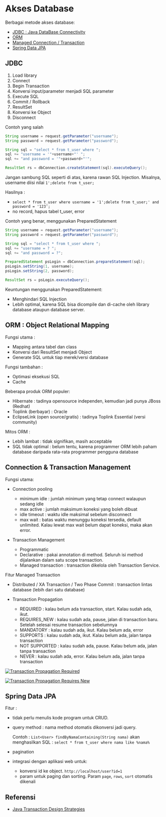 # Akses Database #

Berbagai metode akses database:

* [JDBC : Java DataBase Connectivity](#jdbc)
* [ORM](#orm-object-relational-mapping)
* [Managed Connection / Transaction](#connection-transaction-management)
* [Spring Data JPA](#spring-data-jpa)


## JDBC ##

1. Load library
2. Connect
3. Begin Transaction
4. Konversi input/parameter menjadi SQL parameter
5. Execute SQL
6. Commit / Rollback
7. ResultSet
8. Konversi ke Object
9. Disconnect

Contoh yang salah

```java
String username = request.getParameter("username");
String password = request.getParameter("password");

String sql = "select * from t_user where ";
sql += "username = '"+username+"' ";
sql += "and password = '"+password+"'";

ResultSet rs = dbConnection.createStatement(sql).executeQuery();
```

Jangan sambung SQL seperti di atas, karena rawan SQL Injection.
Misalnya, username diisi nilai `1';delete from t_user;`

Hasilnya :
* `select * from t_user where username = '1';delete from t_user;' and password = '123';`
* no record, hapus tabel t_user, error

Contoh yang benar, menggunakan PreparedStatement

```java
String username = request.getParameter("username");
String password = request.getParameter("password");

String sql = "select * from t_user where ";
sql += "username = ? ";
sql += "and password = ?";

PreparedStatement psLogin = dbConnection.prepareStatement(sql);
psLogin.setString(1, username);
psLogin.setString(2, password);

ResultSet rs = psLogin.executeQuery();
```

Keuntungan menggunakan PreparedStatement:

* Menghindari SQL Injection
* Lebih optimal, karena SQL bisa dicompile dan di-cache oleh library database ataupun database server.

## ORM : Object Relational Mapping ##

Fungsi utama :

* Mapping antara tabel dan class
* Konversi dari ResultSet menjadi Object
* Generate SQL untuk tiap merek/versi database

Fungsi tambahan :

* Optimasi eksekusi SQL
* Cache

Beberapa produk ORM populer:

* Hibernate : tadinya opensource independen, kemudian jadi punya JBoss (Redhat)
* Toplink (berbayar) : Oracle
* EclipseLink (open source/gratis) : tadinya Toplink Essential (versi community)

Mitos ORM :

* Lebih lambat : tidak signifikan, masih acceptable
* SQL tidak optimal : belum tentu, karena programmer ORM lebih paham database daripada rata-rata programmer pengguna database

## Connection & Transaction Management ##

Fungsi utama:

* Connection pooling

    * minimum idle : jumlah minimum yang tetap connect walaupun sedang idle
    * max active : jumlah maksimum koneksi yang boleh dibuat
    * idle timeout : waktu idle maksimal sebelum disconnect
    * max wait : batas waktu menunggu koneksi tersedia, default unlimited. Kalau lewat max wait belum dapat koneksi, maka akan error.

* Transaction Management

   * Programmatic
   * Declarative : pakai annotation di method. Seluruh isi method dijalankan dalam satu scope transaction.
   * Managed transaction : transaction dikelola oleh Transaction Service.

Fitur Managed Transaction

* Distributed / XA Transaction / Two Phase Commit : transaction lintas database (lebih dari satu database)
* Transaction Propagation

    * REQUIRED : kalau belum ada transaction, start. Kalau sudah ada, ikut.
    * REQUIRES_NEW : kalau sudah ada, pause, jalan di transaction baru. Setelah selesai resume transaction sebelumnya
    * MANDATORY : kalau sudah ada, ikut. Kalau belum ada, error
    * SUPPORTS : kalau sudah ada, ikut. Kalau belum ada, jalan tanpa transaction
    * NOT SUPPORTED : kalau sudah ada, pause. Kalau belum ada, jalan tanpa transaction
    * NEVER : kalau sudah ada, error. Kalau belum ada, jalan tanpa transaction


[![Transaction Propagation Required](img/15-transaction-propagation-required.png)](img/15-transaction-propagation-required.png)

[![Transaction Propagation Requires New](img/16-transaction-propagation-requires_new.png)](img/16-transaction-propagation-requires_new.png)


## Spring Data JPA ##

Fitur :

* tidak perlu menulis kode program untuk CRUD.
* query method : nama method otomatis dikonversi jadi query.

    Contoh : `List<User> findByNamaContaining(String nama)`
    akan menghasilkan SQL : `select * from t_user where nama like %nama%`

* pagination
* integrasi dengan aplikasi web untuk:

    * konversi id ke object. `http://localhost/user?id=1`
    * param untuk paging dan sorting. Param `page`, `rows`, `sort` otomatis dikenali

## Referensi ##

* [Java Transaction Design Strategies](https://www.infoq.com/minibooks/JTDS)